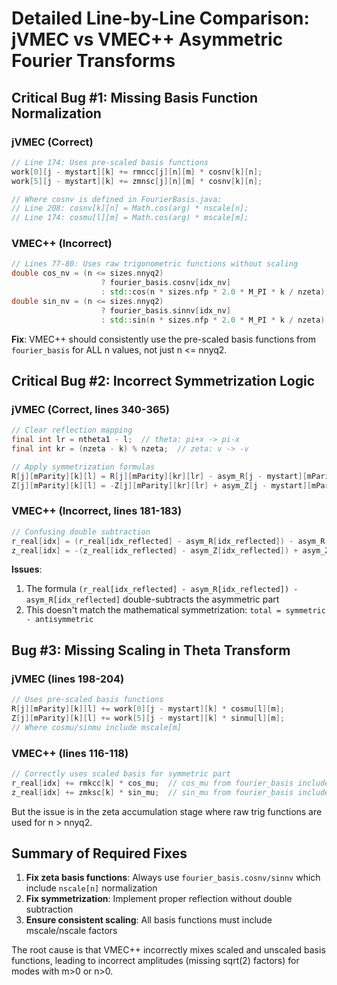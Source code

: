 # Detailed Line-by-Line Comparison: jVMEC vs VMEC++ Asymmetric Fourier Transforms

## Critical Bug #1: Missing Basis Function Normalization

### jVMEC (Correct)
```java
// Line 174: Uses pre-scaled basis functions
work[0][j - mystart][k] += rmncc[j][n][m] * cosnv[k][n];
work[5][j - mystart][k] += zmnsc[j][n][m] * cosnv[k][n];

// Where cosnv is defined in FourierBasis.java:
// Line 208: cosnv[k][n] = Math.cos(arg) * nscale[n];
// Line 174: cosmu[l][m] = Math.cos(arg) * mscale[m];
```

### VMEC++ (Incorrect)
```cpp
// Lines 77-80: Uses raw trigonometric functions without scaling
double cos_nv = (n <= sizes.nnyq2)
                    ? fourier_basis.cosnv[idx_nv]
                    : std::cos(n * sizes.nfp * 2.0 * M_PI * k / nzeta);
double sin_nv = (n <= sizes.nnyq2)
                    ? fourier_basis.sinnv[idx_nv]
                    : std::sin(n * sizes.nfp * 2.0 * M_PI * k / nzeta);
```

**Fix**: VMEC++ should consistently use the pre-scaled basis functions from `fourier_basis` for ALL n values, not just n <= nnyq2.

## Critical Bug #2: Incorrect Symmetrization Logic

### jVMEC (Correct, lines 340-365)
```java
// Clear reflection mapping
final int lr = ntheta1 - l;  // theta: pi+x -> pi-x
final int kr = (nzeta - k) % nzeta;  // zeta: v -> -v

// Apply symmetrization formulas
R[j][mParity][k][l] = R[j][mParity][kr][lr] - asym_R[j - mystart][mParity][kr][lr];
Z[j][mParity][k][l] = -Z[j][mParity][kr][lr] + asym_Z[j - mystart][mParity][kr][lr];
```

### VMEC++ (Incorrect, lines 181-183)
```cpp
// Confusing double subtraction
r_real[idx] = (r_real[idx_reflected] - asym_R[idx_reflected]) - asym_R[idx_reflected];
z_real[idx] = -(z_real[idx_reflected] - asym_Z[idx_reflected]) + asym_Z[idx_reflected];
```

**Issues**:
1. The formula `(r_real[idx_reflected] - asym_R[idx_reflected]) - asym_R[idx_reflected]` double-subtracts the asymmetric part
2. This doesn't match the mathematical symmetrization: `total = symmetric - antisymmetric`

## Bug #3: Missing Scaling in Theta Transform

### jVMEC (lines 198-204)
```java
// Uses pre-scaled basis functions
R[j][mParity][k][l] += work[0][j - mystart][k] * cosmu[l][m];
Z[j][mParity][k][l] += work[5][j - mystart][k] * sinmu[l][m];
// Where cosmu/sinmu include mscale[m]
```

### VMEC++ (lines 116-118)
```cpp
// Correctly uses scaled basis for symmetric part
r_real[idx] += rmkcc[k] * cos_mu;  // cos_mu from fourier_basis includes mscale
z_real[idx] += zmksc[k] * sin_mu;  // sin_mu from fourier_basis includes mscale
```

But the issue is in the zeta accumulation stage where raw trig functions are used for n > nnyq2.

## Summary of Required Fixes

1. **Fix zeta basis functions**: Always use `fourier_basis.cosnv/sinnv` which include `nscale[n]` normalization
2. **Fix symmetrization**: Implement proper reflection without double subtraction
3. **Ensure consistent scaling**: All basis functions must include mscale/nscale factors

The root cause is that VMEC++ incorrectly mixes scaled and unscaled basis functions, leading to incorrect amplitudes (missing sqrt(2) factors) for modes with m>0 or n>0.